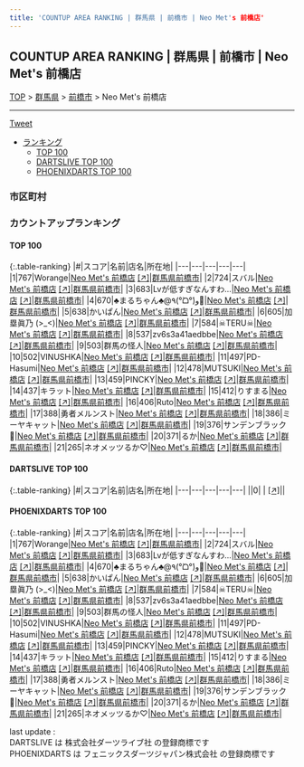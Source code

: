 ```yaml
---
title: 'COUNTUP AREA RANKING | 群馬県 | 前橋市 | Neo Met's 前橋店'
---
```

## COUNTUP AREA RANKING | 群馬県 | 前橋市 | Neo Met's 前橋店

[TOP](/darts/rank/) > [群馬県](/darts/rank/群馬県/) > [前橋市](/darts/rank/群馬県/前橋市/) > Neo Met's 前橋店

___

<a href="https://twitter.com/share?ref_src=twsrc%5Etfw" data-text="COUNTUP AREA RANKING | 群馬県前橋市Neo Met's 前橋店" class="twitter-share-button" data-hashtags="DARTSLIVE,PHOENIXDARTS,darts,ダーツ" data-show-count="false">Tweet</a>

* [ランキング](#カウントアップランキング)
    * [TOP 100](#top-100)
    * [DARTSLIVE TOP 100](#dartslive-top-100)
    * [PHOENIXDARTS TOP 100](#phoenixdarts-top-100)

### 市区町村

<ul>

</ul>

### カウントアップランキング

#### TOP 100



{:.table-ranking}
|#|スコア|名前|店名|所在地|
|---|---|---|---|---|
|1|767|<span class="rank-name-pd">Worange</span>|<a href="/darts/rank/shops/83207.html">Neo Met's 前橋店</a> <a href="https://vs.phoenixdarts.com/jp/shop/shopDetailInfo/s_83207?s_seq=83207">[↗]</a>|<a href="/darts/rank/群馬県/前橋市">群馬県前橋市</a>|
|2|724|<span class="rank-name-pd">スバル</span>|<a href="/darts/rank/shops/83207.html">Neo Met's 前橋店</a> <a href="https://vs.phoenixdarts.com/jp/shop/shopDetailInfo/s_83207?s_seq=83207">[↗]</a>|<a href="/darts/rank/群馬県/前橋市">群馬県前橋市</a>|
|3|683|<span class="rank-name-pd">Lvが低すぎなんすわ…</span>|<a href="/darts/rank/shops/83207.html">Neo Met's 前橋店</a> <a href="https://vs.phoenixdarts.com/jp/shop/shopDetailInfo/s_83207?s_seq=83207">[↗]</a>|<a href="/darts/rank/群馬県/前橋市">群馬県前橋市</a>|
|4|670|<span class="rank-name-pd">♣️まるちゃん♣️@٩(°̀ᗝ°́)و🦋</span>|<a href="/darts/rank/shops/83207.html">Neo Met's 前橋店</a> <a href="https://vs.phoenixdarts.com/jp/shop/shopDetailInfo/s_83207?s_seq=83207">[↗]</a>|<a href="/darts/rank/群馬県/前橋市">群馬県前橋市</a>|
|5|638|<span class="rank-name-pd">かいぱん</span>|<a href="/darts/rank/shops/83207.html">Neo Met's 前橋店</a> <a href="https://vs.phoenixdarts.com/jp/shop/shopDetailInfo/s_83207?s_seq=83207">[↗]</a>|<a href="/darts/rank/群馬県/前橋市">群馬県前橋市</a>|
|6|605|<span class="rank-name-pd">加塁眞乃 (&gt;_&lt;)</span>|<a href="/darts/rank/shops/83207.html">Neo Met's 前橋店</a> <a href="https://vs.phoenixdarts.com/jp/shop/shopDetailInfo/s_83207?s_seq=83207">[↗]</a>|<a href="/darts/rank/群馬県/前橋市">群馬県前橋市</a>|
|7|584|<span class="rank-name-pd">☠TERU☠</span>|<a href="/darts/rank/shops/83207.html">Neo Met's 前橋店</a> <a href="https://vs.phoenixdarts.com/jp/shop/shopDetailInfo/s_83207?s_seq=83207">[↗]</a>|<a href="/darts/rank/群馬県/前橋市">群馬県前橋市</a>|
|8|537|<span class="rank-name-pd">zv6s3a41aedbbe</span>|<a href="/darts/rank/shops/83207.html">Neo Met's 前橋店</a> <a href="https://vs.phoenixdarts.com/jp/shop/shopDetailInfo/s_83207?s_seq=83207">[↗]</a>|<a href="/darts/rank/群馬県/前橋市">群馬県前橋市</a>|
|9|503|<span class="rank-name-pd">群馬の怪人</span>|<a href="/darts/rank/shops/83207.html">Neo Met's 前橋店</a> <a href="https://vs.phoenixdarts.com/jp/shop/shopDetailInfo/s_83207?s_seq=83207">[↗]</a>|<a href="/darts/rank/群馬県/前橋市">群馬県前橋市</a>|
|10|502|<span class="rank-name-pd">VINUSHKA</span>|<a href="/darts/rank/shops/83207.html">Neo Met's 前橋店</a> <a href="https://vs.phoenixdarts.com/jp/shop/shopDetailInfo/s_83207?s_seq=83207">[↗]</a>|<a href="/darts/rank/群馬県/前橋市">群馬県前橋市</a>|
|11|497|<span class="rank-name-pd">PD-Hasumi</span>|<a href="/darts/rank/shops/83207.html">Neo Met's 前橋店</a> <a href="https://vs.phoenixdarts.com/jp/shop/shopDetailInfo/s_83207?s_seq=83207">[↗]</a>|<a href="/darts/rank/群馬県/前橋市">群馬県前橋市</a>|
|12|478|<span class="rank-name-pd">MUTSUKI</span>|<a href="/darts/rank/shops/83207.html">Neo Met's 前橋店</a> <a href="https://vs.phoenixdarts.com/jp/shop/shopDetailInfo/s_83207?s_seq=83207">[↗]</a>|<a href="/darts/rank/群馬県/前橋市">群馬県前橋市</a>|
|13|459|<span class="rank-name-pd">PINCKY</span>|<a href="/darts/rank/shops/83207.html">Neo Met's 前橋店</a> <a href="https://vs.phoenixdarts.com/jp/shop/shopDetailInfo/s_83207?s_seq=83207">[↗]</a>|<a href="/darts/rank/群馬県/前橋市">群馬県前橋市</a>|
|14|437|<span class="rank-name-pd">キラット</span>|<a href="/darts/rank/shops/83207.html">Neo Met's 前橋店</a> <a href="https://vs.phoenixdarts.com/jp/shop/shopDetailInfo/s_83207?s_seq=83207">[↗]</a>|<a href="/darts/rank/群馬県/前橋市">群馬県前橋市</a>|
|15|412|<span class="rank-name-pd">りすまる</span>|<a href="/darts/rank/shops/83207.html">Neo Met's 前橋店</a> <a href="https://vs.phoenixdarts.com/jp/shop/shopDetailInfo/s_83207?s_seq=83207">[↗]</a>|<a href="/darts/rank/群馬県/前橋市">群馬県前橋市</a>|
|16|406|<span class="rank-name-pd">Ruto</span>|<a href="/darts/rank/shops/83207.html">Neo Met's 前橋店</a> <a href="https://vs.phoenixdarts.com/jp/shop/shopDetailInfo/s_83207?s_seq=83207">[↗]</a>|<a href="/darts/rank/群馬県/前橋市">群馬県前橋市</a>|
|17|388|<span class="rank-name-pd">勇者メルンスト</span>|<a href="/darts/rank/shops/83207.html">Neo Met's 前橋店</a> <a href="https://vs.phoenixdarts.com/jp/shop/shopDetailInfo/s_83207?s_seq=83207">[↗]</a>|<a href="/darts/rank/群馬県/前橋市">群馬県前橋市</a>|
|18|386|<span class="rank-name-pd">ミーヤキャット</span>|<a href="/darts/rank/shops/83207.html">Neo Met's 前橋店</a> <a href="https://vs.phoenixdarts.com/jp/shop/shopDetailInfo/s_83207?s_seq=83207">[↗]</a>|<a href="/darts/rank/群馬県/前橋市">群馬県前橋市</a>|
|19|376|<span class="rank-name-pd">サンデンブラック🐴</span>|<a href="/darts/rank/shops/83207.html">Neo Met's 前橋店</a> <a href="https://vs.phoenixdarts.com/jp/shop/shopDetailInfo/s_83207?s_seq=83207">[↗]</a>|<a href="/darts/rank/群馬県/前橋市">群馬県前橋市</a>|
|20|371|<span class="rank-name-pd">るか</span>|<a href="/darts/rank/shops/83207.html">Neo Met's 前橋店</a> <a href="https://vs.phoenixdarts.com/jp/shop/shopDetailInfo/s_83207?s_seq=83207">[↗]</a>|<a href="/darts/rank/群馬県/前橋市">群馬県前橋市</a>|
|21|265|<span class="rank-name-pd">ネオメッツるか♡</span>|<a href="/darts/rank/shops/83207.html">Neo Met's 前橋店</a> <a href="https://vs.phoenixdarts.com/jp/shop/shopDetailInfo/s_83207?s_seq=83207">[↗]</a>|<a href="/darts/rank/群馬県/前橋市">群馬県前橋市</a>|


#### DARTSLIVE TOP 100



{:.table-ranking}
|#|スコア|名前|店名|所在地|
|---|---|---|---|---|
||0|<span class="rank-name-dl"> </span>|<a href="/darts/rank/shops/.html"></a> <a href="">[↗]</a>|<a href="/darts/rank//"></a>|


#### PHOENIXDARTS TOP 100



{:.table-ranking}
|#|スコア|名前|店名|所在地|
|---|---|---|---|---|
|1|767|<span class="rank-name-pd">Worange</span>|<a href="/darts/rank/shops/83207.html">Neo Met's 前橋店</a> <a href="https://vs.phoenixdarts.com/jp/shop/shopDetailInfo/s_83207?s_seq=83207">[↗]</a>|<a href="/darts/rank/群馬県/前橋市">群馬県前橋市</a>|
|2|724|<span class="rank-name-pd">スバル</span>|<a href="/darts/rank/shops/83207.html">Neo Met's 前橋店</a> <a href="https://vs.phoenixdarts.com/jp/shop/shopDetailInfo/s_83207?s_seq=83207">[↗]</a>|<a href="/darts/rank/群馬県/前橋市">群馬県前橋市</a>|
|3|683|<span class="rank-name-pd">Lvが低すぎなんすわ…</span>|<a href="/darts/rank/shops/83207.html">Neo Met's 前橋店</a> <a href="https://vs.phoenixdarts.com/jp/shop/shopDetailInfo/s_83207?s_seq=83207">[↗]</a>|<a href="/darts/rank/群馬県/前橋市">群馬県前橋市</a>|
|4|670|<span class="rank-name-pd">♣️まるちゃん♣️@٩(°̀ᗝ°́)و🦋</span>|<a href="/darts/rank/shops/83207.html">Neo Met's 前橋店</a> <a href="https://vs.phoenixdarts.com/jp/shop/shopDetailInfo/s_83207?s_seq=83207">[↗]</a>|<a href="/darts/rank/群馬県/前橋市">群馬県前橋市</a>|
|5|638|<span class="rank-name-pd">かいぱん</span>|<a href="/darts/rank/shops/83207.html">Neo Met's 前橋店</a> <a href="https://vs.phoenixdarts.com/jp/shop/shopDetailInfo/s_83207?s_seq=83207">[↗]</a>|<a href="/darts/rank/群馬県/前橋市">群馬県前橋市</a>|
|6|605|<span class="rank-name-pd">加塁眞乃 (&gt;_&lt;)</span>|<a href="/darts/rank/shops/83207.html">Neo Met's 前橋店</a> <a href="https://vs.phoenixdarts.com/jp/shop/shopDetailInfo/s_83207?s_seq=83207">[↗]</a>|<a href="/darts/rank/群馬県/前橋市">群馬県前橋市</a>|
|7|584|<span class="rank-name-pd">☠TERU☠</span>|<a href="/darts/rank/shops/83207.html">Neo Met's 前橋店</a> <a href="https://vs.phoenixdarts.com/jp/shop/shopDetailInfo/s_83207?s_seq=83207">[↗]</a>|<a href="/darts/rank/群馬県/前橋市">群馬県前橋市</a>|
|8|537|<span class="rank-name-pd">zv6s3a41aedbbe</span>|<a href="/darts/rank/shops/83207.html">Neo Met's 前橋店</a> <a href="https://vs.phoenixdarts.com/jp/shop/shopDetailInfo/s_83207?s_seq=83207">[↗]</a>|<a href="/darts/rank/群馬県/前橋市">群馬県前橋市</a>|
|9|503|<span class="rank-name-pd">群馬の怪人</span>|<a href="/darts/rank/shops/83207.html">Neo Met's 前橋店</a> <a href="https://vs.phoenixdarts.com/jp/shop/shopDetailInfo/s_83207?s_seq=83207">[↗]</a>|<a href="/darts/rank/群馬県/前橋市">群馬県前橋市</a>|
|10|502|<span class="rank-name-pd">VINUSHKA</span>|<a href="/darts/rank/shops/83207.html">Neo Met's 前橋店</a> <a href="https://vs.phoenixdarts.com/jp/shop/shopDetailInfo/s_83207?s_seq=83207">[↗]</a>|<a href="/darts/rank/群馬県/前橋市">群馬県前橋市</a>|
|11|497|<span class="rank-name-pd">PD-Hasumi</span>|<a href="/darts/rank/shops/83207.html">Neo Met's 前橋店</a> <a href="https://vs.phoenixdarts.com/jp/shop/shopDetailInfo/s_83207?s_seq=83207">[↗]</a>|<a href="/darts/rank/群馬県/前橋市">群馬県前橋市</a>|
|12|478|<span class="rank-name-pd">MUTSUKI</span>|<a href="/darts/rank/shops/83207.html">Neo Met's 前橋店</a> <a href="https://vs.phoenixdarts.com/jp/shop/shopDetailInfo/s_83207?s_seq=83207">[↗]</a>|<a href="/darts/rank/群馬県/前橋市">群馬県前橋市</a>|
|13|459|<span class="rank-name-pd">PINCKY</span>|<a href="/darts/rank/shops/83207.html">Neo Met's 前橋店</a> <a href="https://vs.phoenixdarts.com/jp/shop/shopDetailInfo/s_83207?s_seq=83207">[↗]</a>|<a href="/darts/rank/群馬県/前橋市">群馬県前橋市</a>|
|14|437|<span class="rank-name-pd">キラット</span>|<a href="/darts/rank/shops/83207.html">Neo Met's 前橋店</a> <a href="https://vs.phoenixdarts.com/jp/shop/shopDetailInfo/s_83207?s_seq=83207">[↗]</a>|<a href="/darts/rank/群馬県/前橋市">群馬県前橋市</a>|
|15|412|<span class="rank-name-pd">りすまる</span>|<a href="/darts/rank/shops/83207.html">Neo Met's 前橋店</a> <a href="https://vs.phoenixdarts.com/jp/shop/shopDetailInfo/s_83207?s_seq=83207">[↗]</a>|<a href="/darts/rank/群馬県/前橋市">群馬県前橋市</a>|
|16|406|<span class="rank-name-pd">Ruto</span>|<a href="/darts/rank/shops/83207.html">Neo Met's 前橋店</a> <a href="https://vs.phoenixdarts.com/jp/shop/shopDetailInfo/s_83207?s_seq=83207">[↗]</a>|<a href="/darts/rank/群馬県/前橋市">群馬県前橋市</a>|
|17|388|<span class="rank-name-pd">勇者メルンスト</span>|<a href="/darts/rank/shops/83207.html">Neo Met's 前橋店</a> <a href="https://vs.phoenixdarts.com/jp/shop/shopDetailInfo/s_83207?s_seq=83207">[↗]</a>|<a href="/darts/rank/群馬県/前橋市">群馬県前橋市</a>|
|18|386|<span class="rank-name-pd">ミーヤキャット</span>|<a href="/darts/rank/shops/83207.html">Neo Met's 前橋店</a> <a href="https://vs.phoenixdarts.com/jp/shop/shopDetailInfo/s_83207?s_seq=83207">[↗]</a>|<a href="/darts/rank/群馬県/前橋市">群馬県前橋市</a>|
|19|376|<span class="rank-name-pd">サンデンブラック🐴</span>|<a href="/darts/rank/shops/83207.html">Neo Met's 前橋店</a> <a href="https://vs.phoenixdarts.com/jp/shop/shopDetailInfo/s_83207?s_seq=83207">[↗]</a>|<a href="/darts/rank/群馬県/前橋市">群馬県前橋市</a>|
|20|371|<span class="rank-name-pd">るか</span>|<a href="/darts/rank/shops/83207.html">Neo Met's 前橋店</a> <a href="https://vs.phoenixdarts.com/jp/shop/shopDetailInfo/s_83207?s_seq=83207">[↗]</a>|<a href="/darts/rank/群馬県/前橋市">群馬県前橋市</a>|
|21|265|<span class="rank-name-pd">ネオメッツるか♡</span>|<a href="/darts/rank/shops/83207.html">Neo Met's 前橋店</a> <a href="https://vs.phoenixdarts.com/jp/shop/shopDetailInfo/s_83207?s_seq=83207">[↗]</a>|<a href="/darts/rank/群馬県/前橋市">群馬県前橋市</a>|


<div class="footer border-top border-gray-light mt-5 pt-3 text-right text-gray">
    last update : <span style="font-weight: italic" id="foot_last_modified"></span><br />
    DARTSLIVE は 株式会社ダーツライブ社 の登録商標です<br />
    PHOENIXDARTS は フェニックスダーツジャパン株式会社 の登録商標です<br />
</div>

<script src="https://cdnjs.cloudflare.com/ajax/libs/jquery.tablesorter/2.31.3/js/jquery.tablesorter.min.js" integrity="sha512-qzgd5cYSZcosqpzpn7zF2ZId8f/8CHmFKZ8j7mU4OUXTNRd5g+ZHBPsgKEwoqxCtdQvExE5LprwwPAgoicguNg==" crossorigin="anonymous" referrerpolicy="no-referrer"></script>
<link rel="stylesheet" href="https://cdnjs.cloudflare.com/ajax/libs/jquery.tablesorter/2.31.3/css/theme.default.min.css" integrity="sha512-wghhOJkjQX0Lh3NSWvNKeZ0ZpNn+SPVXX1Qyc9OCaogADktxrBiBdKGDoqVUOyhStvMBmJQ8ZdMHiR3wuEq8+w==" crossorigin="anonymous" referrerpolicy="no-referrer" />
<script>
$(function() {
    $(".table-ranking").tablesorter({sortList:[[0, 0]]});
    $("#foot_last_modified").text(formatDate(new Date(document.lastModified), 'yyyy-MM-dd HH:mm:ss'));
});
</script>

<script async src="https://platform.twitter.com/widgets.js" charset="utf-8"></script>